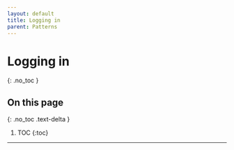 ```yaml
---
layout: default
title: Logging in
parent: Patterns
---
```


# Logging in
{: .no_toc }

## On this page
{: .no_toc .text-delta }

1. TOC
{:toc}

---
